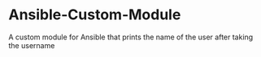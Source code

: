 # Ansible-Custom-Module
A custom module for Ansible that prints the name of the user after taking the username
